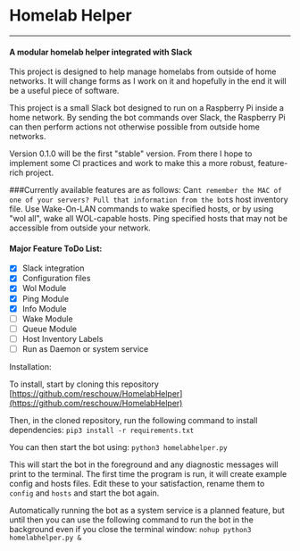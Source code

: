 # Homelab Helper
----------
#### A modular homelab helper integrated with Slack

This project is designed to help manage homelabs from outside of home networks. It will change forms as I work on it and hopefully in the end it will be a useful piece of software.

This project is a small Slack bot designed to run on a Raspberry Pi inside a home network. By sending the bot commands over Slack, the Raspberry Pi can then perform actions not otherwise possible from outside home networks.

Version 0.1.0 will be the first "stable" version. From there I hope to implement some CI practices and work to make this a more robust, feature-rich project. 

###Currently available features are as follows:
Can`t remember the MAC of one of your servers? Pull that information from the bot`s host inventory file.
Use Wake-On-LAN  commands to wake specified hosts, or by using "wol all", wake all WOL-capable hosts.
Ping specified hosts that may not be accessible from outside your network.


#### Major Feature ToDo List:
- [X] Slack integration
- [X] Configuration files
- [X] Wol Module
- [X] Ping Module
- [X] Info Module
- [ ] Wake Module
- [ ] Queue Module
- [ ] Host Inventory Labels
- [ ] Run as Daemon or system service

Installation:

To install, start by cloning this repository [https://github.com/reschouw/HomelabHelper](https://github.com/reschouw/HomelabHelper)

Then, in the cloned repository, run the following command to install dependencies:
```pip3 install -r requirements.txt```

You can then start the bot using:
```python3 homelabhelper.py```

This will start the bot in the foreground and any diagnostic messages will print to the terminal.
The first time the program is run, it will create example config and hosts files. Edit these to your satisfaction, rename them to `config` and `hosts` and start the bot again.

Automatically running the bot as a system service is a planned feature, but until then you can use the following command to run the bot in the background even if you close the terminal window:
```nohup python3 homelabhelper.py &```
